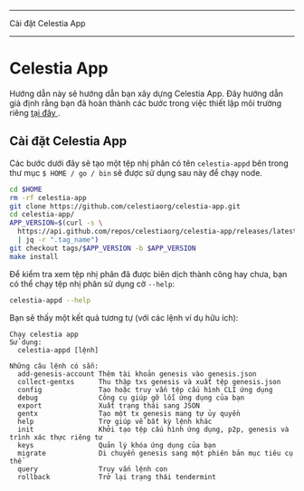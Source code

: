 - - -
Cài đặt Celestia App
- - -

# Celestia App
<!-- markdownlint-disable MD013 -->

Hướng dẫn này sẽ hướng dẫn bạn xây dựng Celestia App. Đây hướng dẫn giả định rằng bạn đã hoàn thành các bước trong việc thiết lập môi trường riêng [ tại đây ](./environment.md).

## Cài đặt Celestia App

Các bước dưới đây sẽ tạo một tệp nhị phân có tên ` celestia-appd ` bên trong thư mục ` $ HOME / go / bin ` sẽ được sử dụng sau này để chạy node.

```sh
cd $HOME
rm -rf celestia-app
git clone https://github.com/celestiaorg/celestia-app.git
cd celestia-app/
APP_VERSION=$(curl -s \
  https://api.github.com/repos/celestiaorg/celestia-app/releases/latest \
  | jq -r ".tag_name")
git checkout tags/$APP_VERSION -b $APP_VERSION
make install
```

Để kiểm tra xem tệp nhị phân đã được biên dịch thành công hay chưa, bạn có thể chạy tệp nhị phân sử dụng cờ ` --help `:

```sh
celestia-appd --help

```

Bạn sẽ thấy một kết quả tương tự (với các lệnh ví dụ hữu ích):

```text
Chạy celestia app
Sử dụng:
  celestia-appd [lệnh]

Những câu lệnh có sẵn:
  add-genesis-account Thêm tài khoản genesis vào genesis.json
  collect-gentxs      Thu thập txs genesis và xuất tệp genesis.json
  config              Tạo hoặc truy vấn tệp cấu hình CLI ứng dụng
  debug               Công cụ giúp gỡ lỗi ứng dụng của bạn
  export              Xuất trạng thái sang JSON
  gentx               Tạo một tx genesis mang tự ủy quyền
  help                Trợ giúp về bất kỳ lệnh khác
  init                Khởi tạo tệp cấu hình ứng dụng, p2p, genesis và trình xác thực riêng tư
  keys                Quản lý khóa ứng dụng của bạn
  migrate             Di chuyển genesis sang một phiên bản mục tiêu cụ thể
  query               Truy vấn lệnh con
  rollback            Trở lại trạng thái tendermint
```
